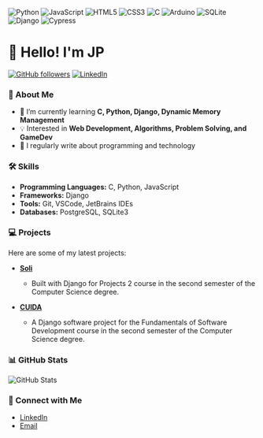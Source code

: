 ![Python](https://img.shields.io/badge/python-3670A0?style=for-the-badge&logo=python&logoColor=ffdd54)
![JavaScript](https://img.shields.io/badge/javascript-%23323330.svg?style=for-the-badge&logo=javascript&logoColor=%23F7DF1E)
![HTML5](https://img.shields.io/badge/html5-%23E34F26.svg?style=for-the-badge&logo=html5&logoColor=white)
![CSS3](https://img.shields.io/badge/css3-%231572B6.svg?style=for-the-badge&logo=css3&logoColor=white)
![C](https://img.shields.io/badge/C-A8B9CC.svg?style=for-the-badge&logo=C&logoColor=black)
![Arduino](https://img.shields.io/badge/Arduino-00979D?style=for-the-badge&logo=Arduino&logoColor=white)
![SQLite](https://img.shields.io/badge/SQLite-003B57.svg?style=for-the-badge&logo=SQLite&logoColor=white)
![Django](https://img.shields.io/badge/Django-092E20.svg?style=for-the-badge&logo=Django&logoColor=white)
![Cypress](https://img.shields.io/badge/Cypress-69D3A7.svg?style=for-the-badge&logo=Cypress&logoColor=white)


# 👋 Hello! I'm JP

[![GitHub followers](https://img.shields.io/github/followers/Jp-moraiss?label=Follow&style=social)](https://github.com/Jp-moraiss)
[![LinkedIn](https://img.shields.io/badge/LinkedIn-Connect-blue)](https://www.linkedin.com/in/pedro-morais-7b05942b7/)

### 🚀 About Me

- 🌱 I’m currently learning **C, Python, Django, Dynamic Memory Management**
- 💡 Interested in **Web Development, Algorithms, Problem Solving, and GameDev**
- 📝 I regularly write about programming and technology

### 🛠️ Skills

- **Programming Languages:** C, Python, JavaScript
- **Frameworks:** Django
- **Tools:** Git, VSCode, JetBrains IDEs
- **Databases:** PostgreSQL, SQLite3

### 💻 Projects

Here are some of my latest projects:

- **[Soli](https://github.com/lavasilva/Soli)**
  - Built with Django for Projects 2 course in the second semester of the Computer Science degree.

- **[CUIDA](https://github.com/Jeraross/CUIDA/)**
  - A Django software project for the Fundamentals of Software Development course in the second semester of the Computer Science degree.

### 📊 GitHub Stats

![GitHub Stats](https://github-readme-stats.vercel.app/api?username=Jp-moraiss&show_icons=true&theme=radical)

### 🔗 Connect with Me

- [LinkedIn](https://www.linkedin.com/in/pedro-morais-7b05942b7/)
- [Email](mailto:jpamorais3011@gmail.com)
